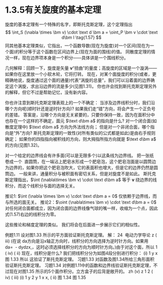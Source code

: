 # 1.3.5有关旋度的基本定理

旋度的基本定理有一个特殊的名字，即斯托克斯定理，这个定理指出
$$
  \int_S (\nabla \times \bm v) \cdot \text d \bm a
  = \oint_P \bm v \cdot \text d\bm l
  \tag{1.57}
$$
同其他基本定理类似，它指出，一个函数导数(现在为旋度)对一个区间(现在为一个面)的积分等于这个函数在区间边界上(现在为面的围线)的值。
同散度定理的情况一样，现在边界项本身是一个积分——具体讲是一个围线积分。

几何解释：回顾一下，旋度是矢量 $\bm v$“扭曲”的量度；高旋度的区域是一个漩涡——如果你在这里放一个小软木轮，它将打转。
现在，对某个面旋度的积分(或者，更精确地说，旋度通过这个面的通量)代表“涡旋的总量”，我们可以沿着面的边界确定这个涡旋，求出沿边界的流是多少(见图1.31)。
你也许会找到斯托克斯定理另外的解释，但它不过是帮助记忆，没有新内容。

你也许注意到斯托克斯定理表观上的一个不确定：
当涉及边界线积分时，我们沿哪个方向呢(顺时针还是逆时针方向)?
如果我们走“错”方向，将会产生一个正负号的差错。
答案是，沿哪个方向是无关紧要的，只要你保持一致，因为在面积分中也存在一个这样的不确定，面元 $\text d\bm a$ 的指向是什么?
对一个闭合面(如散度定理中) $\text d\bm a$ 方向为外法线方向；
但是对一个非闭合面，哪个指向是“外”方向?
斯托克斯定理的一致性(对所有类似的公式都是如此)是由右手规则确定；
如果你的四指指向被积线的方向，则大拇指所指方向就是 $\text d\bm a$ 的方向(见图1.32)。

对一个给定的边界线会有许多面(可以是无限多个)以这条线为边界线。
把一张纸卷成一个  直圆筒，在一端沾上肥皂水形成一个肥皂泡，这个肥皂泡面是以圆筒边为边界的，如果你把这个肥皂泡吹大，它的表面积也增大，但是它的边界仍然是圆筒边。
一般来讲，通量积分与被积面有密切关系，但是对旋度不是如此。
斯托克斯定理指出，$\int (\nabla\times \bm v) \cdot \text d\bm a$ 等于 $\bm v$ 绕边界的线积分，而这个线积分与面的选择无关。

推论1: $\int (\nabla \times \bm v) \cdot \text d\bm a = 0$ 仅依赖于边界线，而与所选的面无关。
推论2：$\oint (\nabla\times \bm v) \cdot \text d\bm a = 0$ 对任何闭合面都成立，因为闭合面的边界线像气球的嘴一样，收缩为一个点，因此式(1.57)右边的线积分为零。

这些推论和梯度定理的类似。
我们将会在后面进一步展示它们的相似性。

例题1.11
设对图1.33 所示的平方面验证斯托克斯定理。
解：
24  电动力学导论
z
( iii)
(在说 da方向是沿x轴正方向时，线积分的方向选择为逆时针方向。如果用 da=  - dydzx,，这时必须选择线积分的方向为顺时针方向。)由于对这个面，所以
1
( iv)
( ii)
现在，线积分是什么? 我们把线积分分为如图4段分别进行积分：
(i)
1
y
x
图 1.33
所以
这验证了斯托克斯定理。
习题1.33 对函数及图1.34所给三角形面积验证斯托克斯定理。
习题1.34 对例题1.11中的函数和边界线验证斯托克斯定理，不过现在对图1.35 所示的5个面作积分。立方盒子的后背是敞开的。
 zh
(v)
z
1
2
( iv)
( iii)
(i)
1
y
2
y
1
x
x,
( ii)
图 1.34
图
1.35

